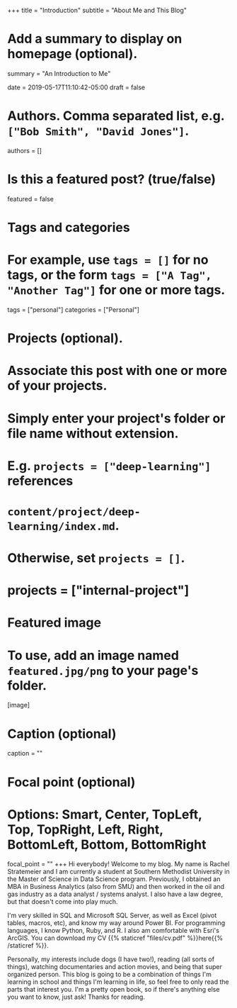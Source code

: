 +++
title = "Introduction"
subtitle = "About Me and This Blog"

# Add a summary to display on homepage (optional).
summary = "An Introduction to Me"

date = 2019-05-17T11:10:42-05:00
draft = false

# Authors. Comma separated list, e.g. `["Bob Smith", "David Jones"]`.
authors = []

# Is this a featured post? (true/false)
featured = false

# Tags and categories
# For example, use `tags = []` for no tags, or the form `tags = ["A Tag", "Another Tag"]` for one or more tags.
tags = ["personal"]
categories = ["Personal"]

# Projects (optional).
#   Associate this post with one or more of your projects.
#   Simply enter your project's folder or file name without extension.
#   E.g. `projects = ["deep-learning"]` references 
#   `content/project/deep-learning/index.md`.
#   Otherwise, set `projects = []`.
# projects = ["internal-project"]

# Featured image
# To use, add an image named `featured.jpg/png` to your page's folder. 
[image]
  # Caption (optional)
  caption = ""

  # Focal point (optional)
  # Options: Smart, Center, TopLeft, Top, TopRight, Left, Right, BottomLeft, Bottom, BottomRight
  focal_point = ""
+++
Hi everybody! Welcome to my blog. My name is Rachel Stratemeier and I am currently a student at Southern Methodist University in the Master of Science in Data Science program. Previously, I obtained an MBA in Business Analytics (also from SMU) and then worked in the oil and gas industry as a data analyst / systems analyst. I also have a law degree, but that doesn't come into play much. 

I'm very skilled in SQL and Microsoft SQL Server, as well as Excel (pivot tables, macros, etc), and know my way around Power BI. For programming languages, I know Python, Ruby, and R. I also am comfortable with Esri's ArcGIS. You can download my CV {{% staticref "files/cv.pdf" %}}here{{% /staticref %}}.

Personally, my interests include dogs (I have two!), reading (all sorts of things), watching documentaries and action movies, and being that super organized person. This blog is going to be a combination of things I'm learning in school and things I'm learning in life, so feel free to only read the parts that interest you. I'm a pretty open book, so if there's anything else you want to know, just ask! Thanks for reading.